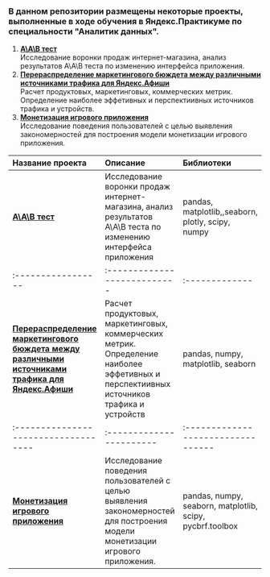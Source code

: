 ### В данном репозитории размещены некоторые проекты, выполненные в ходе обучения в Яндекс.Практикуме по специальности "Аналитик данных".

1. [**А\А\В тест**](А_A_b_test)<br>
Исследование воронки продаж интернет-магазина, анализ результатов А\А\В теста по изменению интерфейса приложения.  
2. [**Перераспределение маркетингового бюждета между различными источниками трафика для Яндекс.Афиши**](yandex_afisha)<br>
Расчет продуктовых, маркетинговых, коммерческих метрик. Определение наиболее эффетивных и перспектиивных источников трафика и устройств.
3. [**Монетизация игрового приложения**](games_project)<br>
Исследование поведения пользователей с целью выявления закономерностей для построения модели монетизации игрового приложения.

| Название проекта                                                                                                   | Описание                                                                                                                               | Библиотеки                                               |
| :----------------                                                                                                  |:---------------                                                                                                                        |:--------------------                                     |
| [**А\А\В тест**](А_A_b_test)                                                                                       | Исследование воронки продаж интернет-магазина, анализ результатов А\А\В теста по изменению интерфейса приложения                       | pandas, matplotlib,,seaborn, plotly, scipy, numpy        |                    
| :-----------------                                                                                                 | :---------------------------                                                                                                           | :-------------                                           |          
| [**Перераспределение маркетингового бюждета между различными источниками трафика для Яндекс.Афиши**](yandex_afisha)|Расчет продуктовых, маркетинговых, коммерческих метрик. Определение наиболее эффетивных и перспектиивных источников трафика и устройств | pandas, numpy, matplotlib, seaborn                       |
| :-----------------------------------                                                                               | :-----------------------                                                                                                               | :---------------------------------                       | 
| [**Монетизация игрового приложения**](games_project)                                                               | Исследование поведения пользователей с целью выявления закономерностей для построения модели монетизации игрового приложения.          | pandas, numpy, seaborn, matplotlib, scipy, pycbrf.toolbox|

        
